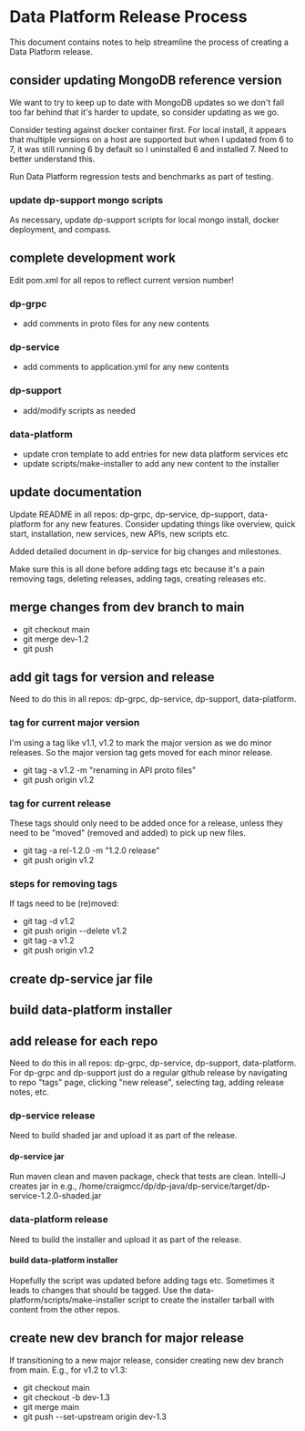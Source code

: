 # Data Platform Release Process

This document contains notes to help streamline the process of creating a Data Platform release.

## consider updating MongoDB reference version

We want to try to keep up to date with MongoDB updates so we don't fall too far behind that it's harder to update, so consider updating as we go.

Consider testing against docker container first.  For local install, it appears that multiple versions on a host are supported but when I updated from 6 to 7, it was still running 6 by default so I uninstalled 6 and installed 7.  Need to better understand this.

Run Data Platform regression tests and benchmarks as part of testing.

### update dp-support mongo scripts

As necessary, update dp-support scripts for local mongo install, docker deployment, and compass.

## complete development work

Edit pom.xml for all repos to reflect current version number!

### dp-grpc
- add comments in proto files for any new contents

### dp-service
- add comments to application.yml for any new contents

### dp-support
- add/modify scripts as needed

### data-platform
- update cron template to add entries for new data platform services etc
- update scripts/make-installer to add any new content to the installer

## update documentation

Update README in all repos: dp-grpc, dp-service, dp-support, data-platform for any new features.  Consider updating things like overview, quick start, installation, new services, new APIs, new scripts etc.

Added detailed document in dp-service for big changes and milestones.

Make sure this is all done before adding tags etc because it's a pain removing tags, deleting releases, adding tags, creating releases etc.

## merge changes from dev branch to main

* git checkout main
* git merge dev-1.2
* git push

## add git tags for version and release

Need to do this in all repos: dp-grpc, dp-service, dp-support, data-platform.

### tag for current major version

I'm using a tag like v1.1, v1.2 to mark the major version as we do minor releases.  So the major version tag gets moved for each minor release.

* git tag -a v1.2 -m "renaming in API proto files"
* git push origin v1.2

### tag for current release

These tags should only need to be added once for a release, unless they need to be "moved" (removed and added) to pick up new files.

* git tag -a rel-1.2.0 -m "1.2.0 release"
* git push origin v1.2

### steps for removing tags

If tags need to be (re)moved:

- git tag -d v1.2
- git push origin --delete v1.2
- git tag -a v1.2
- git push origin v1.2

## create dp-service jar file

## build data-platform installer

## add release for each repo

Need to do this in all repos: dp-grpc, dp-service, dp-support, data-platform.  For dp-grpc and dp-support just do a regular github release by navigating to repo "tags" page, clicking "new release", selecting tag, adding release notes, etc.

### dp-service release

Need to build shaded jar and upload it as part of the release.

#### dp-service jar

Run maven clean and maven package, check that tests are clean.  Intelli-J creates jar in e.g., /home/craigmcc/dp/dp-java/dp-service/target/dp-service-1.2.0-shaded.jar

### data-platform release

Need to build the installer and upload it as part of the release.

#### build data-platform installer

Hopefully the script was updated before adding tags etc.  Sometimes it leads to changes that should be tagged.  Use the data-platform/scripts/make-installer script to create the installer tarball with content from the other repos.

## create new dev branch for major release

If transitioning to a new major release, consider creating new dev branch from main.  E.g., for v1.2 to v1.3:

- git checkout main
- git checkout -b dev-1.3
- git merge main
- git push --set-upstream origin dev-1.3
